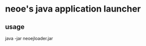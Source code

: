 # neoe's java application launcher

## usage
java -jar neoejloader.jar <dir-contains-jars> <main-class> <parameters>
